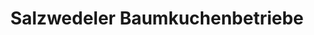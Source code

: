 ---
title: "Salzwedeler Baumkuchenbetriebe"
url: /salzwedel/salzwedeler-baumkuchenbetriebe/
shop: Bäckerei
---